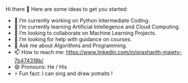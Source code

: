 Hi there 👋
Here are some ideas to get you started:
- 🔭 I’m currently working on Python Intermediate Coding.
- 🌱 I’m currently learning Artificial Intellegence and Cloud Computing.
- 👯 I’m looking to collaborate on Machine Learning Projects.
- 🤔 I’m looking for help with guidance on courses.
- 💬 Ask me about Algorithms and Programming.
- 📫 How to reach me: https://www.linkedin.com/in/prashanth-majety-7b474318b/
- 😄 Pronouns: He / His
- ⚡ Fun fact: I can sing and draw potraits !
